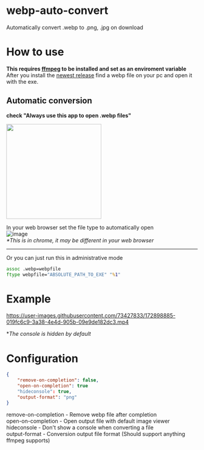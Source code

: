 # webp-auto-convert
Automatically convert .webp to .png, .jpg on download

# How to use
**This requires <a href="https://ffmpeg.org/">ffmpeg</a> to be installed and set as an enviroment variable**
After you install the <a href="https://github.com/Vito510/webp-auto-convert/releases">newest release</a> find a webp file on your pc and open it with the exe.

<h2>Automatic conversion</h2>
<b>check "Always use this app to open .webp files"</b>

<img src="https://user-images.githubusercontent.com/73427833/172900812-d8e52995-5749-4845-9958-6d349853899a.png" width="250"></img>

In your web browser set the file type to automatically open<br>
![image](https://user-images.githubusercontent.com/73427833/172930443-fe28fb9b-8229-464e-bbf6-60a8c3dae312.png) <br>
<i>*This is in chrome, it may be different in your web browser</i>

<hr></hr>

Or you can just run this in administrative mode
```cmd
assoc .webp=webpfile
ftype webpfile="ABSOLUTE_PATH_TO_EXE" "%1"
```


# Example

https://user-images.githubusercontent.com/73427833/172898885-019fc6c9-3a38-4e4d-905b-09e9de182dc3.mp4

**The console is hidden by default*

# Configuration

~~~json
{
    "remove-on-completion": false,
    "open-on-completion": true
    "hideconsole": true,
    "output-format": "png"
}
~~~
remove-on-completion - Remove webp file after completion <br>
open-on-completion - Open output file with default image viewer <br>
hideconsole - Don't show a console when converting a file <br>
output-format - Conversion output file format (Should support anything ffmpeg supports)


